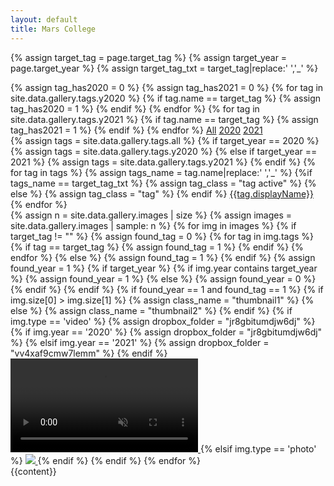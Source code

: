 ```yaml
---
layout: default
title: Mars College
---
```


{% assign target_tag = page.target_tag %}
{% assign target_year = page.target_year %}
{% assign target_tag_txt = target_tag|replace:' ','_' %} 

<script src="https://cdn.jsdelivr.net/npm/jquery@3.5.1/dist/jquery.min.js"></script>
<link rel="stylesheet" href="https://cdn.jsdelivr.net/gh/fancyapps/fancybox@3.5.7/dist/jquery.fancybox.min.css" />
<script src="https://cdn.jsdelivr.net/gh/fancyapps/fancybox@3.5.7/dist/jquery.fancybox.min.js"></script>

<div class="container">
    <div id="years">   
        {% assign tag_has2020 = 0 %} 
        {% assign tag_has2021 = 0 %} 
        {% for tag in site.data.gallery.tags.y2020 %}
            {% if tag.name == target_tag %}
                {% assign tag_has2020 = 1 %} 
            {% endif %}
        {% endfor %}    
        {% for tag in site.data.gallery.tags.y2021 %}
            {% if tag.name == target_tag %}
                {% assign tag_has2021 = 1 %} 
            {% endif %}
        {% endfor %}    
        <a href="/gallery/{% if target_tag != "" %}{{target_tag|replace:' ','_'}}{% endif %}" class="year{% if target_year %}{%else %} active{% endif %}" id="year_all">All</a>
        <a href="/gallery/2020/{% if target_tag != "" and tag_has2020 == 1 %}{{target_tag|replace:' ','_'}}{% endif %}" class="year{% if target_year==2020 %} active{% endif %}" id="year_2020">2020</a>
        <a href="/gallery/2021/{% if target_tag != "" and tag_has2021 == 1  %}{{target_tag|replace:' ','_'}}{% endif %}" class="year{% if target_year==2021 %} active{% endif %}" id="year_2021">2021</a>
    </div>
    <div id="tags">
    {% assign tags = site.data.gallery.tags.all %} 
    {% if target_year == 2020 %}
        {% assign tags = site.data.gallery.tags.y2020 %} 
    {% else if target_year == 2021 %}
        {% assign tags = site.data.gallery.tags.y2021 %} 
    {% endif %}
    {% for tag in tags %}
        {% assign tags_name = tag.name|replace:' ','_' %} 
        {%if tags_name == target_tag_txt %}
            {% assign tag_class = "tag active" %}
        {% else %}
            {% assign tag_class = "tag" %}
        {% endif %}
        <a href="/gallery/{% if target_year != "" %}{{ target_year }}/{% endif %}{{tag.name|replace:' ','_'}}" class="{{tag_class}}" id="tag_{{tag.name|replace:' ','_'}}">{{tag.displayName}}</a> 
    {% endfor %}
    </div>
    <div id="images">
        {% assign n = site.data.gallery.images | size %}
        {% assign images = site.data.gallery.images | sample: n %}
        {% for img in images %}  
            {% if target_tag != "" %}
                {% assign found_tag = 0 %}
                {% for tag in img.tags %} 
                    {% if tag == target_tag %}
                        {% assign found_tag = 1 %}
                    {% endif %}
                {% endfor %}
            {% else %}
                {% assign found_tag = 1 %}
            {% endif %}
            {% assign found_year = 1 %} 
            {% if target_year %}
                {% if img.year contains target_year %}
                    {% assign found_year = 1 %} 
                {% else %}
                    {% assign found_year = 0 %} 
                {% endif %}
            {% endif %}
            {% if found_year == 1 and found_tag == 1 %}
                {% if img.size[0] > img.size[1] %}
                    {% assign class_name = "thumbnail1" %}
                {% else %}
                    {% assign class_name = "thumbnail2" %}
                {% endif %}
                {% if img.type == 'video' %}
                    {% assign dropbox_folder = "jr8gbitumdjw6dj" %}
                    {% if img.year == '2020' %}
                        {% assign dropbox_folder = "jr8gbitumdjw6dj" %}
                    {% elsif img.year == '2021' %}
                        {% assign dropbox_folder = "vv4xaf9cmw7lemm" %}
                    {% endif %}
                    <a href="https://dl.dropboxusercontent.com/sh/{{dropbox_folder}}/{{img.dropbox_link}}/{{img.filename}}?dl=0" data-fancybox="gallery" > 
                        <video class="{{class_name}}" autoplay playsinline muted loop>
                            <source src="/images/gallery/thumb/{{img.filename}}" type="video/mp4">                    
                            Your browser does not support playing this video
                        </video>
                    </a>
                {% elsif img.type == 'photo' %}
                    <a href="https://drive.google.com/uc?export=view&id={{img.drive_link}}" data-fancybox="gallery" > 
                        <img class="{{class_name}}" src="/images/gallery/thumb/{{img.filename}}">
                    </a>
                {% endif %}
            {% endif %}
        {% endfor %}
    </div>
</div>

<div id="container">
    {{content}}
</div>

&nbsp;<br/>&nbsp;<br/>&nbsp;<br/>&nbsp;